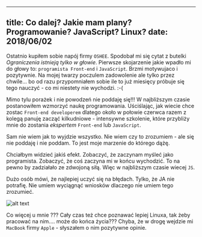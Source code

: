 ----
title: Co dalej? Jakie mam plany? Programowanie? JavaScript? Linux?
date: 2018/06/02
----

Ostatnio kupiłem sobie napój firmy `OSHEE`. Spodobał mi się cytat z
butelki *Ograniczenia istnieją tylko w głowie*. Pierwsze skojarzenie
jakie wpadło mi do głowy to: `programista Front-end` i `JavaScript`.
Brzmi motywujaco i pozytywnie. Na mojej twarzy poczulem zadowolenie ale
tylko przez chwile... bo od razu przypomniałem sobie ile to już miesięcy
próbuje się tego nauczyć - co mi niestety nie wychodzi. :-(

Mimo tylu porażek i nie powodzeń nie poddaję się!!!
W najbliższym czasie postanowiłem wzmorzyć naukę programowania.
Uściślając, jak wiecie chce zostac `Front-end developerem` dlatego około
w połowie czerwca razem z kolegą panuję zacząć kilkudniowe - intensywne
szkolenie, które przybliży mnie do zostania *ekspertem* `Front-end` lub
`JavaScript`.

Sam nie wiem jak to wyjdzie wszystko. Nie wiem czy to zrozumiem - ale
się nie poddaję i nie poddam. To jest moje marzenie do którego dążę.

Chciałbym widzieć jakiś efekt. Zobaczyć, że zaczynam myśleć jako
programista. Zobaczyć, że coś zaczyna mi w końcu wychodzić. To na pewno
by zadziałało ze zdwojoną siłą. Więc w najbliższym czasie wiecej `JS`.

Dużo osób mówi, że najlepiej uczyć się na błędach. Tylko, że JA nie
potrafię. Nie umiem wyciągnąć wniosków dlaczego nie umiem tego zrozumieć.

![alt text](http://campusnooz.com/cunooz/wp-content/uploads/sites/4/2016/07/dickwad.jpg "http://campusnooz.com/cunooz/wp-content/uploads/sites/4/2016/07/dickwad.jpg")

Co więcej u mnie ??? Cały czas też chce poznawać lepiej Linuxa, tak żeby
pracować na nim.... może do końca życia??? Chyba, że w drogę wejdzie mi
`MacBook` firmy `Apple` - słyszałem o nim pozytywne opinie.